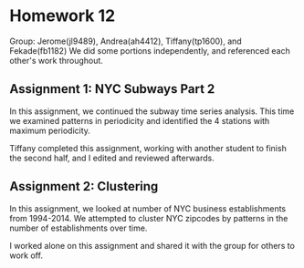 # Homework 12
Group: Jerome(jl9489), Andrea(ah4412), Tiffany(tp1600), and Fekade(fb1182)
We did some portions independently, and referenced each other's work throughout.

## Assignment 1: NYC Subways Part 2
In this assignment, we continued the subway time series analysis. This time we examined patterns in periodicity and identified the 4 stations with maximum periodicity.

Tiffany completed this assignment, working with another student to finish the second half, and I edited and reviewed afterwards.

## Assignment 2: Clustering
In this assignment, we looked at number of NYC business establishments from 1994-2014. We attempted to cluster NYC zipcodes by patterns in the number of establishments over time.

I worked alone on this assignment and shared it with the group for others to work off.